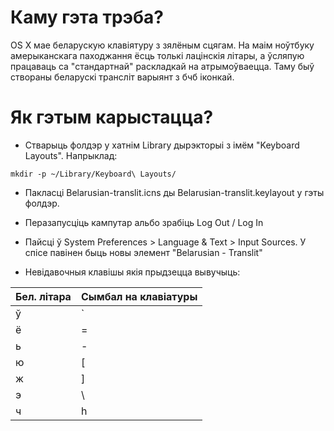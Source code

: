 Каму гэта трэба?
================

OS X мае беларускую клавіятуру з зялёным сцягам. На маім ноўтбуку амерыканскага паходжання ёсць толькі лацінскія літары, а ўсляпую працаваць са "стандартнай" раскладкай на атрымоўваецца. Таму быў створаны беларускі трансліт варыянт з бчб іконкай.

Як гэтым карыстацца?
================
 
* Стварыць фолдэр у хатнім Library дырэкторыі з імём "Keyboard Layouts". Напрыклад:

```
mkdir -p ~/Library/Keyboard\ Layouts/ 
```

* Пакласці Belarusian-translit.icns ды Belarusian-translit.keylayout у гэты фолдэр.

* Перазапусціць кампутар альбо зрабіць Log Out / Log In

* Пайсці ў System Preferences > Language & Text > Input Sources. У спісе павінен быць новы элемент "Belarusian - Translit"

* Невідавочныя клавішы якія прыдзецца вывучыць:

Бел. літара|Сымбал на клавіатуры
-----------|--------------------
ў|`
ё|=
ь|-
ю|[
ж|]
э|\\
ч|h


